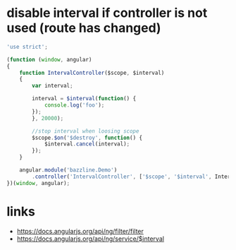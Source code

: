 # disable interval if controller is not used (route has changed)

```javascript
'use strict';

(function (window, angular)
{
    function IntervalController($scope, $interval)
    {
        var interval;

        interval = $interval(function() {
            console.log('foo');
        });
        }, 20000);

        //stop interval when loosing scope
        $scope.$on('$destroy', function() {
            $interval.cancel(interval);
        });
    }

    angular.module('bazzline.Demo')
        .controller('IntervalController', ['$scope', '$interval', IntervalController]);
})(window, angular);
```

# links

* https://docs.angularjs.org/api/ng/filter/filter
* https://docs.angularjs.org/api/ng/service/$interval

